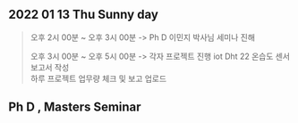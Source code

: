  ## 2022 01 13 Thu  Sunny day 
 
> 오후 2시 00분 ~ 오후 3시 00분 -> Ph D 이민지 박사님 세미나 진해 
> 
> 오후 3시 00분 ~ 오후 5시 00분 -> 각자 프로젝트 진행 
> iot Dht 22 온습도 센서 보고서 작성   
> 하루 프로젝트 업무량 체크 및 보고 업로드 


 ## Ph D , Masters  Seminar 

 
 


 
 
 
 
